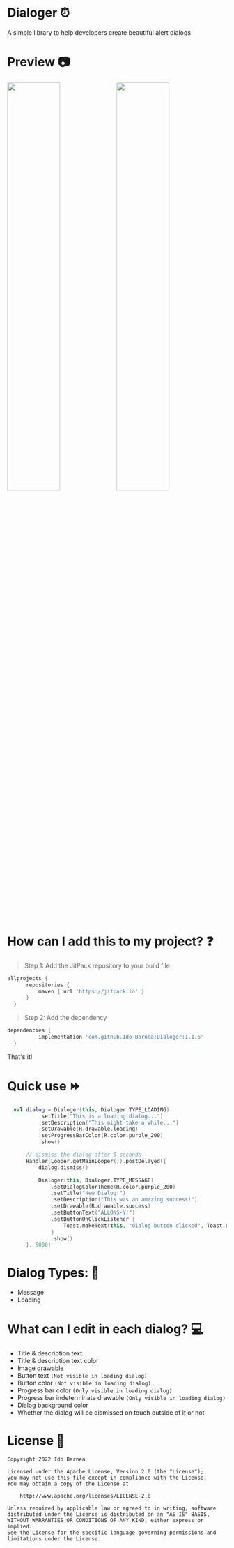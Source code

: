 # Dialoger :alarm_clock:
A simple library to help developers create beautiful alert dialogs

# Preview :camera:
<img src="https://github.com/Ido-Barnea/Dialoger/blob/master/images/loading_mockup.png" width="49%"/> <img src="https://github.com/Ido-Barnea/Dialoger/blob/master/images/success_mockup.png" width="49%"/>

# How can I add this to my project? :question:
> Step 1: Add the JitPack repository to your build file
  ```gradle
  allprojects {
		repositories {
			maven { url 'https://jitpack.io' }
		}
	}
  ```
> Step 2: Add the dependency
  ```gradle
  dependencies {
	        implementation 'com.github.Ido-Barnea:Dialoger:1.1.6'
	}
  ```
  That's it!

# Quick use :fast_forward:
  ```kotlin
	val dialog = Dialoger(this, Dialoger.TYPE_LOADING)
            .setTitle("This is a loading dialog...")
            .setDescription("This might take a while...")
            .setDrawable(R.drawable.loading)
            .setProgressBarColor(R.color.purple_200)
            .show()

        // dismiss the dialog after 5 seconds
        Handler(Looper.getMainLooper()).postDelayed({
            dialog.dismiss()

            Dialoger(this, Dialoger.TYPE_MESSAGE)
                .setDialogColorTheme(R.color.purple_200)
                .setTitle("New Dialog!")
                .setDescription("This was an amazing success!")
                .setDrawable(R.drawable.success)
                .setButtonText("ALLONS-Y!")
                .setButtonOnClickListener {
                    Toast.makeText(this, "dialog button clicked", Toast.LENGTH_SHORT).show()
                }
                .show()
        }, 5000)
  ```

# Dialog Types: :book:
- Message
- Loading

# What can I edit in each dialog? :computer:
- Title & description text
- Title & description text color
- Image drawable
- Button text ```(Not visible in loading dialog)```
- Button color ```(Not visible in loading dialog)```
- Progress bar color ```(Only visible in loading dialog)```
- Progress bar indeterminate drawable ```(Only visible in loading dialog)```
- Dialog background color
- Whether the dialog will be dismissed on touch outside of it or not

# License :briefcase:
```
Copyright 2022 Ido Barnea

Licensed under the Apache License, Version 2.0 (the "License");
you may not use this file except in compliance with the License.
You may obtain a copy of the License at

    http://www.apache.org/licenses/LICENSE-2.0

Unless required by applicable law or agreed to in writing, software
distributed under the License is distributed on an "AS IS" BASIS,
WITHOUT WARRANTIES OR CONDITIONS OF ANY KIND, either express or implied.
See the License for the specific language governing permissions and
limitations under the License.
```
